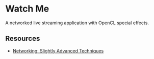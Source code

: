 # Watch Me

A networked live streaming application with OpenCL special effects.

## Resources

- [Networking: Slightly Advanced Techniques](https://beej.us/guide/bgnet/html/split/slightly-advanced-techniques.html)
